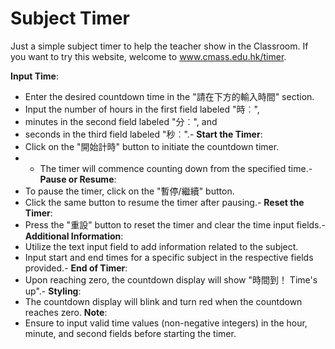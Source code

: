 
# Subject Timer 

Just a simple subject timer to help the teacher show in the Classroom. 
If you want to try this website, welcome to www.cmass.edu.hk/timer. 

 **Input Time**:
-   Enter the desired countdown time in the "請在下方的輸入時間" section.
-   Input the number of hours in the first field labeled "時︰",
-   minutes in the second field labeled "分︰", and
-   seconds in the third field labeled "秒︰".-
**Start the Timer**:
-   Click on the "開始計時" button to initiate the countdown timer.
-   -   The timer will commence counting down from the specified time.-
**Pause or Resume**:
-   To pause the timer, click on the "暫停/繼續" button.
-   Click the same button to resume the timer after pausing.-
**Reset the Timer**:
-   Press the "重設" button to reset the timer and clear the time input fields.-
**Additional Information**:
-   Utilize the text input field to add information related to the subject.
-   Input start and end times for a specific subject in the respective fields provided.-
**End of Timer**:
-   Upon reaching zero, the countdown display will show "時間到！ Time's up".-
**Styling**:
-   The countdown display will blink and turn red when the countdown reaches zero.
**Note**:
-   Ensure to input valid time values (non-negative integers) in the hour, minute, and second fields before starting the timer.
